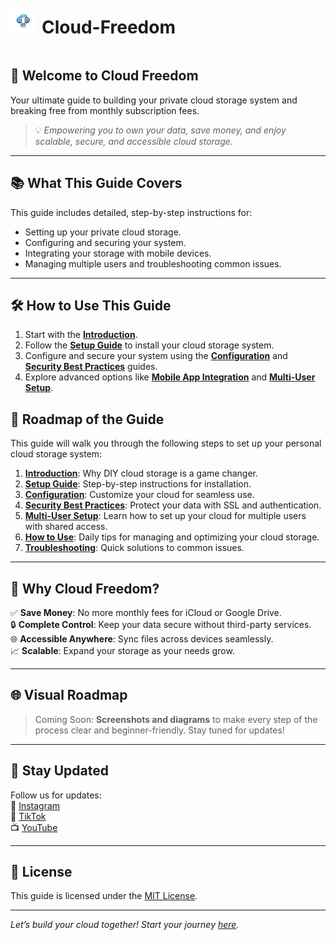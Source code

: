 <div style="display: flex; align-items: center; gap: 10px;">
    <img src="assets/logo1.png" alt="Cloud Freedom Logo" style="width: 40px; height: 40px;">
    <h1>Cloud-Freedom</h1>
</div>

## 🚀 Welcome to Cloud Freedom
Your ultimate guide to building your private cloud storage system and breaking free from monthly subscription fees.

> 💡 *Empowering you to own your data, save money, and enjoy scalable, secure, and accessible cloud storage.*

---

## 📚 What This Guide Covers

This guide includes detailed, step-by-step instructions for:

- Setting up your private cloud storage.
- Configuring and securing your system.
- Integrating your storage with mobile devices.
- Managing multiple users and troubleshooting common issues.

---
## 🛠️ How to Use This Guide

1. Start with the **[Introduction](introduction.md)**.
2. Follow the **[Setup Guide](setup.md)** to install your cloud storage system.
3. Configure and secure your system using the **[Configuration](configuration.md)** and **[Security Best Practices](security.md)** guides.
4. Explore advanced options like **[Mobile App Integration](mobile-app-integration.md)** and **[Multi-User Setup](multi-user-setup.md)**.

## 📍 Roadmap of the Guide

This guide will walk you through the following steps to set up your personal cloud storage system:

1. [**Introduction**](introduction): Why DIY cloud storage is a game changer.
2. [**Setup Guide**](setup): Step-by-step instructions for installation.
3. [**Configuration**](configuration): Customize your cloud for seamless use.
4. [**Security Best Practices**](security): Protect your data with SSL and authentication.
5. [**Multi-User Setup**](multi-user-setup): Learn how to set up your cloud for multiple users with shared access.
6. [**How to Use**](how-to-use): Daily tips for managing and optimizing your cloud storage.
7. [**Troubleshooting**](troubleshooting): Quick solutions to common issues.

---

## 🌟 Why Cloud Freedom?

✅ **Save Money**: No more monthly fees for iCloud or Google Drive.  
🔒 **Complete Control**: Keep your data secure without third-party services.  
🌐 **Accessible Anywhere**: Sync files across devices seamlessly.  
📈 **Scalable**: Expand your storage as your needs grow.

---

## 🌐 Visual Roadmap

> Coming Soon: **Screenshots and diagrams** to make every step of the process clear and beginner-friendly. Stay tuned for updates!

---

## 📢 Stay Updated

Follow us for updates:  
📸 [Instagram](https://instagram.com/cloudfreedom.tech)  
🎥 [TikTok](https://tiktok.com/@cloudfreedom.tech)  
📺 [YouTube](https://youtube.com/channel/CloudFreedom_Tech)

---

## 📝 License

This guide is licensed under the [MIT License](LICENSE).

---

*Let’s build your cloud together! Start your journey [here](introduction.md).*
